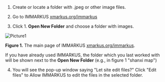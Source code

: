 1. Create or locate a folder with .jpeg or other image files. 

1. Go to IMMARKUS [xmarkus.org/immarkus](xmarkus.org/immarkus) 

1. Click 1. **Open New Folder** and choose a folder with images.  
 
![Picture1](https://github.com/rsimon/immarkus/assets/128056738/9830d9c1-71a9-40a5-96e3-11c3fdc06b0c)

**Figure 1.** The main page of IMMARKUS [xmarkus.org/immarkus](xmarkus.org/immarkus).

If you have already used IMMARKUS, the folder which you last worked with will be shown next to the **Open New Folder** (e.g., in figure 1 "shanxi map") 

4. You will see the pop-up window saying "Let site edit files?" Click "Edit files" to Allow IMMARKUS to edit the files in the selected folder. 